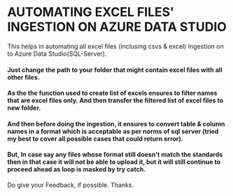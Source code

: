 # AUTOMATING EXCEL FILES' INGESTION ON AZURE DATA STUDIO
This helps in automating all excel files (inclusing csvs &amp; excel) Ingestion on to Azure Data Studio(SQL-Server).

<h4> Just change the path to your folder that might contain excel files with all other files. </h4>  
<h4> As the the function used to create list of excels ensures to filter names that are excel files only. And then transfer the filtered list of excel files to new folder.</h4>
<h4>And then before doing the ingestion, it ensures to convert table & column names in a format which is acceptable as per norms of sql server (tried my best to cover all possible cases that could return error). </h4>
<h4>But, In case say any files whose format still doesn't match the standards then in that case it will not be able to upload it, but it will still continue to proceed ahead as loop is masked by try catch. </h4>

Do give your Feedback, if possible. Thanks.
 




